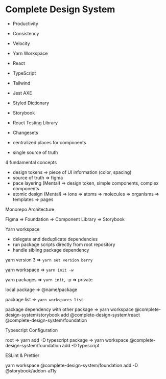 # Complete Design System

- Productivity
- Consistency
- Velocity

- Yarn Workspace
- React
- TypeScript
- Tailwind
- Jest AXE
- Styled Dictionary
- Storybook
- React Testing Library
- Changesets

- centralized places for components
- single source of truth

4 fundamental concepts

- design tokens => piece of UI information (color, spacing)
- source of truth => figma
- pace layering (Mental) => design token, simple components, complex components
- atomic design (Mental) => ions => atoms => molecules => organisms => templates => pages

Monorepo Architecture

Figma => Foundation => Component Library => Storybook

Yarn workspace

- delegate and deduplicate dependencies
- run package scripts directly from root repository
- handle sibling package dependency

yarn version 3 => `yarn set version berry`

yarn workspace => `yarn init -w`

yarn packages => `yarn init`, -p => private

local package => @name/package

package list => `yarn workspaces list`

package dependency with other package => yarn workspace @complete-design-system/storybook add @complete-design-system/react @complete-design-system/foundation

Typescript Configuration

root => yarn add -D typescript
package => yarn workspace @complete-design-system/foundation add -D typescript

ESLint & Prettier

yarn workspace @complete-design-system/foundation add -D @storybook/addon-a11y